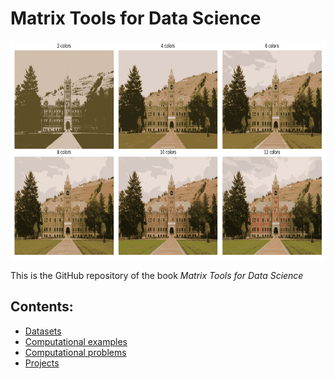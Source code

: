 # Matrix Tools for Data Science

<img src="images/UM_main_hall.png" height="350" width = "1000">

This is the GitHub repository of the book *Matrix Tools for Data Science*

## Contents:

- [Datasets](https://github.com/um-perez-alvaro/Matrix-Tools-for-Data-Science/blob/main/datasets/README.md)
- [Computational examples](https://github.com/um-perez-alvaro/Matrix-Tools-for-Data-Science/blob/main/examples/README.md)
- [Computational problems](https://github.com/um-perez-alvaro/Matrix-Tools-for-Data-Science/blob/main/projects/README.md)
- [Projects](https://github.com/um-perez-alvaro/Matrix-Tools-for-Data-Science/blob/main/projects/README.md)
